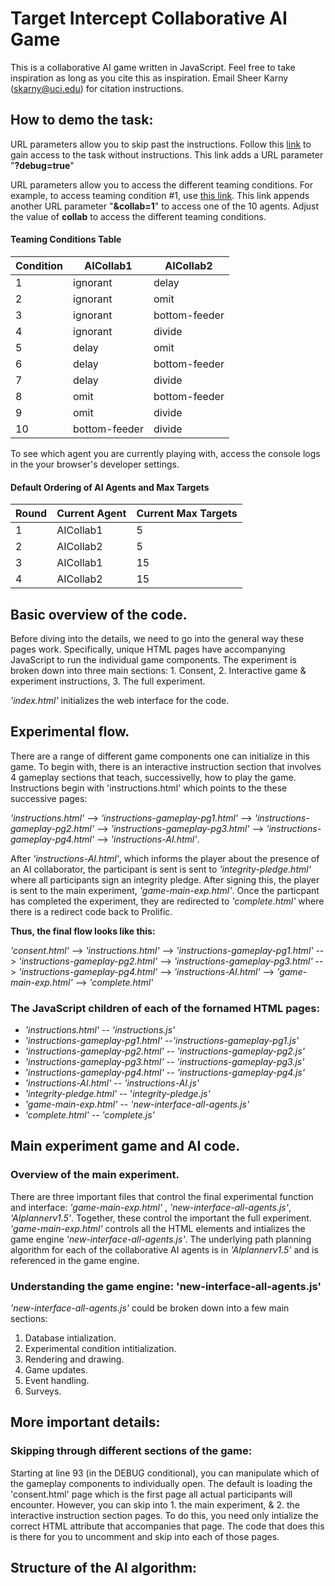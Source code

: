 <h1>
Target Intercept Collaborative AI Game
</h1>

This is a collaborative AI game written in JavaScript. Feel free to take inspiration as long as you cite this as inspiration. Email Sheer Karny (skarny@uci.edu) for citation instructions.

<!-- The premise of this game is to work with a collaborative AI agent to gain the highest possible score. Here is what gameplay looks like. -->

<!-- ![Game Preview](images/game-preview.gif) -->

<h2>
How to demo the task:
</h2>

URL parameters allow you to skip past the instructions. Follow this [link](https://madlabatuci.github.io/target-intercept-collab-ai/?debug=true&collab=1) to gain access to the task without instructions. This link adds a URL parameter "__?debug=true__" 

URL parameters allow you to access the different teaming conditions. For example, to access teaming condition #1,  use [this link](https://madlabatuci.github.io/target-intercept-collab-ai/?debug=true&collab=1). This link appends another URL parameter "__&collab=1__" to access one of the 10 agents. Adjust the value of __collab__ to access the different teaming conditions.


<h4>Teaming Conditions Table</h4>

| Condition | AICollab1 | AICollab2 |
| --------- | --------- | --------- |
| 1         | ignorant |   delay |
| 2         | ignorant | omit |
| 3         | ignorant | bottom-feeder |
| 4         | ignorant | divide |
| 5         | delay | omit |
| 6         | delay | bottom-feeder |
| 7         | delay | divide |
| 8         | omit | bottom-feeder |
| 9         | omit | divide |
| 10        | bottom-feeder | divide |


To see which agent you are currently playing with, access the console logs in the your browser's developer settings.

<h4>Default Ordering of AI Agents and Max Targets</h4>

| Round | Current Agent | Current Max Targets|
| --------- | --------- | --------- |
| 1         | AICollab1 | 5 |
| 2         | AICollab2 | 5 |
| 3         | AICollab1 | 15 |
| 4         | AICollab2 | 15 |



<h2>
Basic overview of the code.
</h2>

Before diving into the details, we need to go into the general way these pages work. Specifically, unique HTML pages have accompanying JavaScript to run the individual game components. The experiment is broken down into three main sections: 1. Consent, 2. Interactive game \& experiment instructions, 3. The full experiment.

_'index.html'_ initializes the web interface for the code. 


<h2>
Experimental flow.
</h2>

There are a range of different game components one can initialize in this game. To begin with, there is an interactive instruction section that involves 4 gameplay sections that teach, successivelly, how to play the game. Instructions begin with 'instructions.html' which points to the these successive pages: 

_'instructions.html'_ --> _'instructions-gameplay-pg1.html'_ --> _'instructions-gameplay-pg2.html'_ --> _'instructions-gameplay-pg3.html'_ --> _'instructions-gameplay-pg4.html'_ --> _'instructions-AI.html'_.

After _'instructions-AI.html'_, which informs the player about the presence of an AI collaborator, the participant is sent is sent to _'integrity-pledge.html'_ where all participants sign an integrity pledge. After signing this, the player is sent to the main experiment, _'game-main-exp.html'_. Once the particpant has completed the experiment, they are redirected to _'complete.html'_ where there is a redirect code back to Prolific.

__Thus, the final flow looks like this:__

_'consent.html'_ --> _'instructions.html'_ --> _'instructions-gameplay-pg1.html'_ --> _'instructions-gameplay-pg2.html'_ --> _'instructions-gameplay-pg3.html'_ --> _'instructions-gameplay-pg4.html'_ --> _'instructions-AI.html'_ --> _'game-main-exp.html'_ --> _'complete.html'_ 

<h3>
The JavaScript children of each of the fornamed HTML pages:
</h3>

* _'instructions.html'_ -- _'instructions.js'_
* _'instructions-gameplay-pg1.html'_ --_'instructions-gameplay-pg1.js'_
* _'instructions-gameplay-pg2.html'_ -- _'instructions-gameplay-pg2.js'_
* _'instructions-gameplay-pg3.html'_ -- _'instructions-gameplay-pg3.js'_
* _'instructions-gameplay-pg4.html'_ -- _'instructions-gameplay-pg4.js'_
* _'instructions-AI.html'_ -- _'instructions-AI.js'_
* _'integrity-pledge.html'_ -- '_integrity-pledge.js'_
* _'game-main-exp.html'_ -- _'new-interface-all-agents.js'_
* _'complete.html'_ -- _'complete.js'_


<h2>
Main experiment game and AI code.
</h2>

<h3>
Overview of the main experiment.
</h3>

There are three important files that control the final experimental function and interface: _'game-main-exp.html'_ , _'new-interface-all-agents.js'_, _'AIplannerv1.5'_. Together, these control the important the full experiment. _'game-main-exp.html'_ controls all the HTML elements and intializes the game engine _'new-interface-all-agents.js'_. The underlying path planning algorithm for each of the collaborative AI agents is in _'AIplannerv1.5'_ and is referenced in the game engine.

<h3>
Understanding the game engine: 'new-interface-all-agents.js'
</h3>

_'new-interface-all-agents.js'_ could be broken down into a few main sections: 

1. Database intialization.
2. Experimental condition intitialization.
3. Rendering and drawing.
4. Game updates.
4. Event handling.
5. Surveys.

<h2>
More important details:
</h2>

<h3>
Skipping through different sections of the game:
</h3>
Starting at line 93 (in the DEBUG conditional), you can manipulate which of the gameplay components to individually open. The default is loading the 'consent.html' page which is the first page all actual participants will encounter. However, you can skip into 1. the main experiment, & 2. the interactive instruction section pages. To do this, you need only intialize the correct HTML attribute that accompanies that page. The code that does this is there for you to uncomment and skip into each of those pages. 

<h2>
Structure of the AI algorithm:
</h2>
